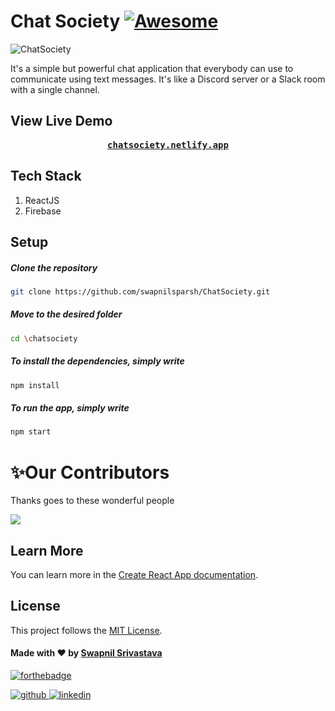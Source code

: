 # Chat Society [![Awesome](https://awesome.re/badge.svg)](https://awesome.re)
<img src = "https://github.com/swapnilsparsh/ChatSociety/blob/master/public/ScreenShot.png" alt="ChatSociety" />
  
It's a simple but powerful chat application that everybody can use to communicate using text messages. It's like a Discord server or a Slack room with a single channel.

## View Live Demo
<pre><center><a href="https://chatsociety.netlify.app/"><b>chatsociety.netlify.app</b></a></center></pre>

## Tech Stack
1. ReactJS
2. Firebase



## Setup

  ##### Clone the repository
```bash
git clone https://github.com/swapnilsparsh/ChatSociety.git
```
  ##### Move to the desired folder
```bash
cd \chatsociety
```
  ##### To install the dependencies, simply write
```bash
npm install
```

  ##### To run the app, simply write
```bash
npm start
```

# ✨Our Contributors

Thanks goes to these wonderful people

<a href="https://github.com/swapnilsparsh/ChatSociety/graphs/contributors">
  <img src="https://contrib.rocks/image?repo=swapnilsparsh/ChatSociety" />
</a>

## Learn More

You can learn more in the [Create React App documentation](https://facebook.github.io/create-react-app/docs/getting-started).

## License

This project follows the [MIT License](/LICENSE).

#### Made with ♥ by <a href="https://swapnilsparsh.github.io/">Swapnil Srivastava</a>
[![forthebadge](https://forthebadge.com/images/badges/built-with-love.svg)](https://swapnilsparsh.github.io/)

<a href="https://github.com/swapnilsparsh" target="_blank">
<img src=https://img.shields.io/badge/github-%2324292e.svg?&style=for-the-badge&logo=github&logoColor=white alt=github style="margin-bottom: 5px;" />
</a>
<a href="https://www.linkedin.com/in/swapnil-srivastava-sparsh/" target="_blank">
<img src=https://img.shields.io/badge/linkedin-%231E77B5.svg?&style=for-the-badge&logo=linkedin&logoColor=white alt=linkedin style="margin-bottom: 5px;" />
</a>
